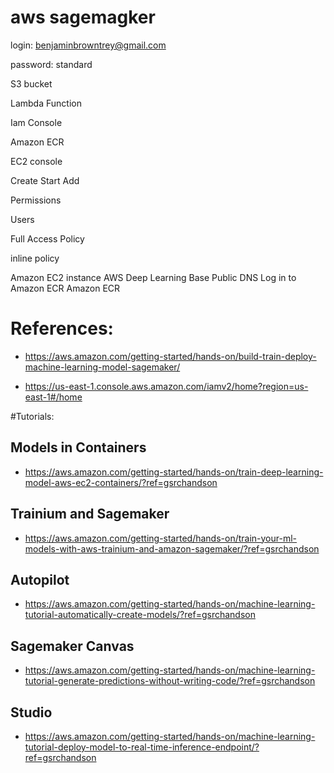 # aws sagemagker


login:
benjaminbrowntrey@gmail.com

password:
standard

S3 bucket 

Lambda Function

Iam Console

Amazon ECR

EC2 console



Create 
Start 
Add

Permissions

Users 

Full Access Policy

inline policy

Amazon EC2 instance
AWS Deep Learning Base
Public DNS
Log in to Amazon ECR
Amazon ECR

# References:

- https://aws.amazon.com/getting-started/hands-on/build-train-deploy-machine-learning-model-sagemaker/

- https://us-east-1.console.aws.amazon.com/iamv2/home?region=us-east-1#/home

#Tutorials:

## Models in Containers

- https://aws.amazon.com/getting-started/hands-on/train-deep-learning-model-aws-ec2-containers/?ref=gsrchandson

## Trainium and Sagemaker
- https://aws.amazon.com/getting-started/hands-on/train-your-ml-models-with-aws-trainium-and-amazon-sagemaker/?ref=gsrchandson
 
## Autopilot
- https://aws.amazon.com/getting-started/hands-on/machine-learning-tutorial-automatically-create-models/?ref=gsrchandson

## Sagemaker Canvas
- https://aws.amazon.com/getting-started/hands-on/machine-learning-tutorial-generate-predictions-without-writing-code/?ref=gsrchandson

## Studio
- https://aws.amazon.com/getting-started/hands-on/machine-learning-tutorial-deploy-model-to-real-time-inference-endpoint/?ref=gsrchandson

